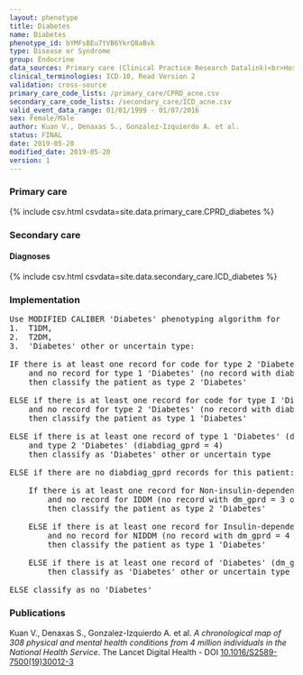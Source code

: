 ```yaml
---
layout: phenotype
title: Diabetes
name: Diabetes
phenotype_id: bYMFsBEu7tVB6YkrQ8aBvk 
type: Disease or Syndrome
group: Endocrine
data_sources: Primary care (Clinical Practice Research Datalink)<br>Hospitalizations (Hospital Episode Statistics) 
clinical_terminologies: ICD-10, Read Version 2 
validation: cross-source
primary_care_code_lists: /primary_care/CPRD_acne.csv
secondary_care_code_lists: /secondary_care/ICD_acne.csv
valid_event_data_range: 01/01/1999 - 01/07/2016
sex: Female/Male
author: Kuan V., Denaxas S., Gonzalez-Izquierdo A. et al.
status: FINAL
date: 2019-05-20
modified_date: 2019-05-20
version: 1
---
```

### Primary care 
{% include csv.html csvdata=site.data.primary_care.CPRD_diabetes %}
### Secondary care 
#### Diagnoses 
{% include csv.html csvdata=site.data.secondary_care.ICD_diabetes %}
### Implementation 
<pre>Use MODIFIED CALIBER 'Diabetes' phenotyping algorithm for 
1.	T1DM, 
2.	T2DM, 
3.	'Diabetes' other or uncertain type:

IF there is at least one record for code for type 2 'Diabetes' (diabdiag_gprd = 4)
    and no record for type 1 'Diabetes' (no record with diabdiag_gprd = 3)
    then classify the patient as type 2 'Diabetes'

ELSE if there is at least one record for code for type I 'Diabetes' (diabdiag_gprd = 3)
    and no record for type 2 'Diabetes' (no record with diabdiag_gprd = 4)
    then classify the patient as type 1 'Diabetes'

ELSE if there is at least one record of type 1 'Diabetes' (diabdiag_gprd = 3)
    and type 2 'Diabetes' (diabdiag_gprd = 4)
    then classify as 'Diabetes' other or uncertain type

ELSE if there are no diabdiag_gprd records for this patient:

    If there is at least one record for Non-insulin-dependent 'Diabetes' mellitus (NIDDM) (dm_gprd = 4 or dm_hes = 4)
        and no record for IDDM (no record with dm_gprd = 3 or dm_hes = 3)
        then classify the patient as type 2 'Diabetes'

    ELSE if there is at least one record for Insulin-dependent 'Diabetes' mellitus (IDDM) (dm_gprd = 3 or dm_hes = 3)
        and no record for NIDDM (no record with dm_gprd = 4 or dm_hes = 4)
        then classify the patient as type 1 'Diabetes'

    ELSE if there is at least one record of 'Diabetes' (dm_gprd or dm_hes category 3, 4, 5 or 6)
        then classify as 'Diabetes' other or uncertain type

ELSE classify as no 'Diabetes'</pre> 
 
### Publications 
Kuan V., Denaxas S., Gonzalez-Izquierdo A. et al. _A chronological map of 308 physical and mental health conditions from 4 million individuals in the National Health Service_. The Lancet Digital Health - DOI <a href='https://www.thelancet.com/journals/landig/article/PIIS2589-7500(19)30012-3/fulltext'>10.1016/S2589-7500(19)30012-3</a>
